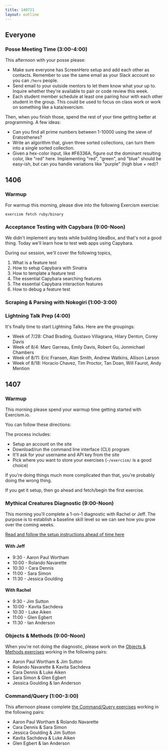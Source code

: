 ```yaml
---
title: 140721
layout: outline
---
```


## Everyone

### Posse Meeting Time (3:00-4:00)

This afternoon with your posse please:

* Make sure everyone has ScreenHero setup and add each other as contacts.
Remember to use the same email as your Slack account so you can `/hero` people.
* Send email to your outside mentors to let them know what your up to. Inquire
whether they're available to pair or code review this week.
* Each student member schedule at least one pairing hour with each other
student in the group. This could be used to focus on class work or work on
something like a kata/exercism.

Then, when you finish those, spend the rest of your time getting better at
programming. A few ideas:

* Can you find all prime numbers between 1-10000 using the sieve of Eratosthenes?
* Write an algorithm that, given three sorted collections, can turn them into
a single sorted collection.
* Given a hex-color input, like #F6336A, figure out the dominant resulting color,
like "red" here. Implementing "red", "green", and "blue" should be easy-ish, but
can you handle variations like "purple" (high blue + red)?

## 1406

### Warmup

For warmup this morning, please dive into the following Exercism exercise:

```
exercism fetch ruby/binary
```

### Acceptance Testing with Capybara (9:00-Noon)

We didn't implement any tests while building IdeaBox, and that's not a
good thing. Today we'll learn how to test web apps using Capybara.

During our session, we'll cover the following topics,

1. What is a feature test
2. How to setup Capybara with Sinatra
3. How to template a feature test
4. The essential Capybara searching features
5. The essential Capybara interaction features
6. How to debug a feature test

### Scraping & Parsing with Nokogiri (1:00-3:00)

### Lightning Talk Prep (4:00)

It's finally time to start Lightning Talks. Here are the groupings:

* Week of 7/28: Chad Brading, Gustavo Villagrana, Hilary Denton, Corey Davis
* Week of 8/4: Marc Garreau, Emily Davis, Robert Gu, Jonmichael Chambers
* Week of 8/11: Eric Fransen, Alan Smith, Andrew Watkins, Allison Larson
* Week of 8/18: Horacio Chavez, Tim Proctor, Tan Doan, Will Faurot, Andy Mention

## 1407

### Warmup

This morning please spend your warmup time getting started with Exercism.io.

You can follow these directions:

The process includes:

* Setup an account on the site
* Download/run the command line interface (CLI) program
* It'll ask for your username and API key from the site
* Pick where you want to store your exercises (`~/exercism/` is a good choice)

If you're doing things much more complicated than that, you're probably doing
the wrong thing.

If you get it setup, then go ahead and fetch/begin the first exercise.

### Mythical Creatures Diagnostic (9:00-Noon)

This morning you'll complete a 1-on-1 diagnostic with Rachel or Jeff. The
purpose is to establish a baseline skill level so we can see how you grow over
the coming weeks.

[Read and follow the setup instructions ahead of time here](http://tutorials.jumpstartlab.com/academy/assessments/mythical_creatures.html)

#### With Jeff

* 9:30 - Aaron Paul Wortham
* 10:00 - Rolando Navarette
* 10:30 - Cara Dennis
* 11:00 - Sara Simon
* 11:30 - Jessica Goulding

#### With Rachel

* 9:30 - Jim Sutton
* 10:00 - Kavita Sachdeva
* 10:30 - Luke Aiken
* 11:00 - Glen Egbert
* 11:30 - Ian Anderson

### Objects & Methods (9:00-Noon)

When you're not doing the diagnostic, please work on the [Objects & Methods
exercises](https://github.com/turingschool/ruby-exercises/tree/master/objects-and-methods)
working in the following pairs:

* Aaron Paul Wortham & Jim Sutton
* Rolando Navarette & Kavita Sachdeva
* Cara Dennis & Luke Aiken
* Sara Simon & Glen Egbert
* Jessica Goulding & Ian Anderson

### Command/Query (1:00-3:00)

This afternoon please complete [the Command/Query exercises](https://github.com/turingschool/ruby-exercises/tree/master/command-query)
working in the following pairs:

* Aaron Paul Wortham & Rolando Navarette
* Cara Dennis & Sara Simon
* Jessica Goulding & Jim Sutton
* Kavita Sachdeva & Luke Aiken
* Glen Egbert & Ian Anderson
